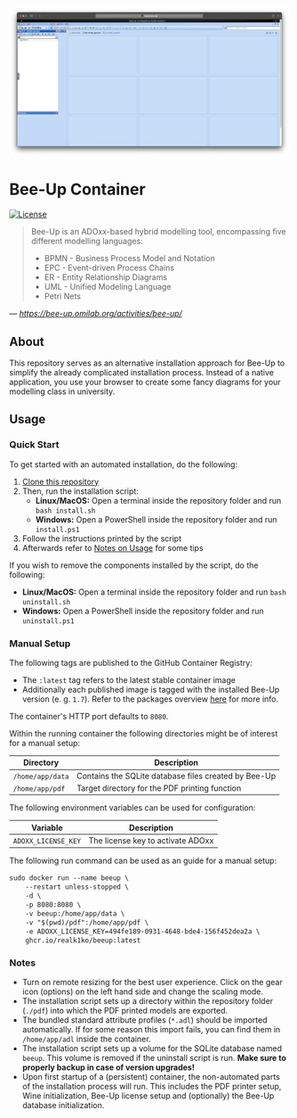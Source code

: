 ![Screenshot](screenshot.png)

# Bee-Up Container

[![License](https://img.shields.io/github/license/realk1ko/beeup-container.svg)](https://github.com/realk1ko/beeup-container/blob/master/LICENSE)

> Bee-Up is an ADOxx-based hybrid modelling tool, encompassing five different modelling languages:
> * BPMN - Business Process Model and Notation
> * EPC - Event-driven Process Chains
> * ER - Entity Relationship Diagrams
> * UML - Unified Modeling Language
> * Petri Nets

_&#8213; https://bee-up.omilab.org/activities/bee-up/_

## About

This repository serves as an alternative installation approach for Bee-Up to simplify the already complicated
installation process. Instead of a native application, you use your browser to create some fancy diagrams for your
modelling class in university.

## Usage

### Quick Start

To get started with an automated installation, do the following:

1) [Clone this repository](https://docs.github.com/en/get-started/getting-started-with-git/about-remote-repositories#cloning-with-https-urls)
2) Then, run the installation script:
    - **Linux/MacOS:** Open a terminal inside the repository folder and run `bash install.sh`
    - **Windows:** Open a PowerShell inside the repository folder and run `install.ps1`
3) Follow the instructions printed by the script
4) Afterwards refer to [Notes on Usage](#notes-on-usage) for some tips

If you wish to remove the components installed by the script, do the following:

- **Linux/MacOS:** Open a terminal inside the repository folder and run `bash uninstall.sh`
- **Windows:** Open a PowerShell inside the repository folder and run `uninstall.ps1`

### Manual Setup

The following tags are published to the GitHub Container Registry:

- The `:latest` tag refers to the latest stable container image
- Additionally each published image is tagged with the installed Bee-Up version (e. g. `1.7`). Refer to the packages
  overview [here](https://github.com/users/realk1ko/packages/container/package/beeup) for more info.

The container's HTTP port defaults to `8080`.

Within the running container the following directories might be of interest for a manual setup:

| Directory        | Description                                          |
|------------------|------------------------------------------------------|
| `/home/app/data` | Contains the SQLite database files created by Bee-Up |
| `/home/app/pdf`  | Target directory for the PDF printing function       |

The following environment variables can be used for configuration:

| Variable            | Description                       |
|---------------------|-----------------------------------|
| `ADOXX_LICENSE_KEY` | The license key to activate ADOxx |

The following run command can be used as an guide for a manual setup:

```
sudo docker run --name beeup \
    --restart unless-stopped \
    -d \
    -p 8080:8080 \
    -v beeup:/home/app/data \
    -v "$(pwd)/pdf":/home/app/pdf \
    -e ADOXX_LICENSE_KEY=494fe189-0931-4648-bde4-156f452dea2a \
    ghcr.io/realk1ko/beeup:latest
```

### Notes

- Turn on remote resizing for the best user experience. Click on the gear icon (options) on the left hand side and
  change the scaling mode.
- The installation script sets up a directory within the repository folder (`./pdf`) into which the PDF printed models
  are exported.
- The bundled standard attribute profiles (`*.adl`) should be imported automatically. If for some reason this import
  fails, you can find them in `/home/app/adl` inside the container.
- The installation script sets up a volume for the SQLite database named `beeup`. This volume is removed if the
  uninstall script is run. **Make sure to properly backup in case of version upgrades!**
- Upon first startup of a (persistent) container, the non-automated parts of the installation process will run. This
  includes the PDF printer setup, Wine initialization, Bee-Up license setup and (optionally) the Bee-Up database
  initialization.
